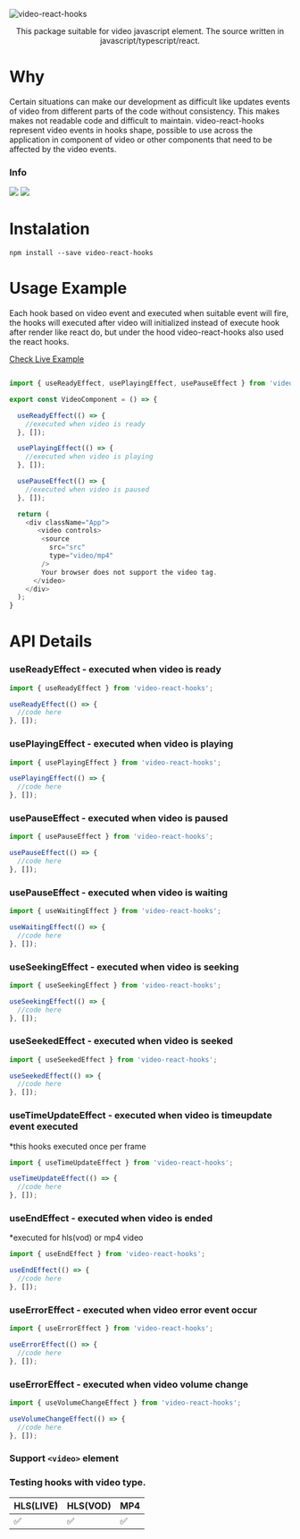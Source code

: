 ![video-react-hooks](https://i.ibb.co/CzzMNM7/video-react-1.jpg)

<p align="center">This package suitable for video javascript element. The source written in javascript/typescript/react.</p>

# Why

Certain situations can make our development as difficult like updates events of video from different parts of the code without consistency.
This makes makes not readable code and difficult to maintain. video-react-hooks represent video events in hooks shape, possible to use across the application in component of video or other components that need to be affected by the video events.

### Info

![](https://img.shields.io/npm/dt/video-react-hooks?style=flat-square)
![](https://img.shields.io/github/languages/code-size/davidkern13/video-react-hooks?color=green&style=flat-square)


# Instalation

```
npm install --save video-react-hooks
```

# Usage Example

Each hook based on video event and executed when suitable event will fire, the hooks will executed after video will initialized instead of execute hook after render like react do, but under the hood video-react-hooks also used the react hooks.

[Check Live Example](https://codesandbox.io/s/video-react-hooks-n9bu3d)

```JavaScript

import { useReadyEffect, usePlayingEffect, usePauseEffect } from 'video-react-hooks';

export const VideoComponent = () => {

  useReadyEffect(() => {
    //executed when video is ready
  }, []);

  usePlayingEffect(() => {
    //executed when video is playing
  }, []);

  usePauseEffect(() => {
    //executed when video is paused
  }, []);

  return (
    <div className="App">
       <video controls>
        <source
          src="src"
          type="video/mp4"
        />
        Your browser does not support the video tag.
      </video>
    </div>
  );
}

```

# API Details


### useReadyEffect - executed when video is ready

```JavaScript
import { useReadyEffect } from 'video-react-hooks';

useReadyEffect(() => {
  //code here
}, []);
```

### usePlayingEffect - executed when video is playing

```JavaScript
import { usePlayingEffect } from 'video-react-hooks';

usePlayingEffect(() => {
  //code here
}, []);
```

### usePauseEffect - executed when video is paused

```JavaScript
import { usePauseEffect } from 'video-react-hooks';

usePauseEffect(() => {
  //code here
}, []);
```

### usePauseEffect - executed when video is waiting

```JavaScript
import { useWaitingEffect } from 'video-react-hooks';

useWaitingEffect(() => {
  //code here
}, []);
```

### useSeekingEffect - executed when video is seeking

```JavaScript
import { useSeekingEffect } from 'video-react-hooks';

useSeekingEffect(() => {
  //code here
}, []);
```

### useSeekedEffect - executed when video is seeked

```JavaScript
import { useSeekedEffect } from 'video-react-hooks';

useSeekedEffect(() => {
  //code here
}, []);
```

### useTimeUpdateEffect - executed when video is timeupdate event executed
*this hooks executed once per frame

```JavaScript
import { useTimeUpdateEffect } from 'video-react-hooks';

useTimeUpdateEffect(() => {
  //code here
}, []);
```

### useEndEffect - executed when video is ended
*executed for hls(vod) or mp4 video

```JavaScript
import { useEndEffect } from 'video-react-hooks';

useEndEffect(() => {
  //code here
}, []);
```

### useErrorEffect - executed when video error event occur

```JavaScript
import { useErrorEffect } from 'video-react-hooks';

useErrorEffect(() => {
  //code here
}, []);
```

### useErrorEffect - executed when video volume change

```JavaScript
import { useVolumeChangeEffect } from 'video-react-hooks';

useVolumeChangeEffect(() => {
  //code here
}, []);
```

### Support ```<video>``` element
  
### Testing hooks with video type.

| HLS(LIVE) | HLS(VOD) | MP4 |
| ------------- | ------------- | ------------- |
| :white_check_mark: | :white_check_mark: | :white_check_mark: |
